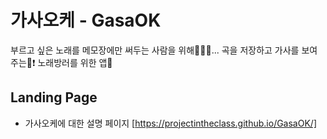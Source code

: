# 가사오케 - GasaOK
부르고 싶은 노래를 메모장에만 써두는 사람을 위해👩🏻‍🎤... 곡을 저장하고 가사를 보여주는🤟❗️ 노래방러를 위한 앱🎤

## Landing Page
* 가사오케에 대한 설명 페이지
[https://projectintheclass.github.io/GasaOK/]
